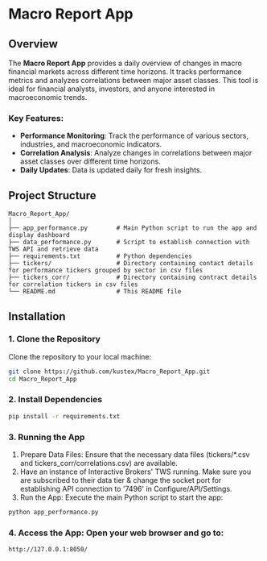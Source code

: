 # Macro Report App

## Overview

The **Macro Report App** provides a daily overview of changes in macro financial markets across different time horizons. It tracks performance metrics and analyzes correlations between major asset classes. This tool is ideal for financial analysts, investors, and anyone interested in macroeconomic trends.

### Key Features:
- **Performance Monitoring**: Track the performance of various sectors, industries, and macroeconomic indicators.
- **Correlation Analysis**: Analyze changes in correlations between major asset classes over different time horizons.
- **Daily Updates**: Data is updated daily for fresh insights.

## Project Structure

```plaintext
Macro_Report_App/
│
├── app_performance.py        # Main Python script to run the app and display dashboard
├── data_performance.py       # Script to establish connection with TWS API and retrieve data
├── requirements.txt          # Python dependencies
├── tickers/                  # Directory containing contact details for performance tickers grouped by sector in csv files
├── tickers_corr/             # Directory containing contract details for correlation tickers in csv files
└── README.md                 # This README file
```

## Installation

### 1. Clone the Repository

Clone the repository to your local machine:

```bash
git clone https://github.com/kustex/Macro_Report_App.git
cd Macro_Report_App
```

### 2. Install Dependencies
```bash
pip install -r requirements.txt
```

### 3. Running the App
1. Prepare Data Files: Ensure that the necessary data files (tickers/*.csv and tickers_corr/correlations.csv) are available.
2. Have an instance of Interactive Brokers' TWS running. Make sure you are subscribed to their data tier & change the socket port for establishing API connection to '7496' in Configure/API/Settings. 
3. Run the App: Execute the main Python script to start the app:
```bash
python app_performance.py
```
### 4. Access the App: Open your web browser and go to:
```arduino
http://127.0.0.1:8050/
```



